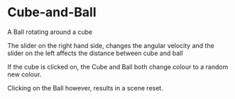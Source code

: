 # Cube-and-Ball
A Ball rotating around a cube

The slider on the right hand side, changes the angular velocity and the slider on the left affects the distance between cube and ball

If the cube is clicked on, the Cube and Ball both change colour to a random new colour.

Clicking on the Ball however, results in a scene reset.
